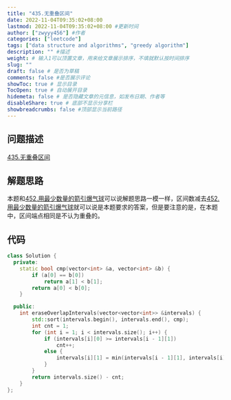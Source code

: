 ```yaml
---
title: "435.无重叠区间"
date: 2022-11-04T09:35:02+08:00
lastmod: 2022-11-04T09:35:02+08:00 #更新时间
author: ["zwyyy456"] #作者
categories: ["leetcode"]
tags: ["data structure and algorithms", "greedy algorithm"]
description: "" #描述
weight: # 输入1可以顶置文章，用来给文章展示排序，不填就默认按时间排序
slug: ""
draft: false # 是否为草稿
comments: false #是否展示评论
showToc: true # 显示目录
TocOpen: true # 自动展开目录
hidemeta: false # 是否隐藏文章的元信息，如发布日期、作者等
disableShare: true # 底部不显示分享栏
showbreadcrumbs: false #顶部显示当前路径
---
```

## 问题描述
[435.无重叠区间](https://leetcode.cn/problems/non-overlapping-intervals/)

## 解题思路
本题和[452.用最少数量的箭引爆气球](https://zwyyy456.vercel.app/zh/posts/tech/452.minimum-number-of-arrows-to-burst-balloons/)可以说解题思路一模一样，区间数减去[452.用最少数量的箭引爆气球](https://zwyyy456.vercel.app/zh/posts/tech/452.minimum-number-of-arrows-to-burst-balloons/)就可以说是本题要求的答案，但是要注意的是，在本题中，区间端点相同是不认为重叠的。

## 代码
```cpp
class Solution {
  private:
    static bool cmp(vector<int> &a, vector<int> &b) {
        if (a[0] == b[0])
            return a[1] < b[1];
        return a[0] < b[0];
    }

  public:
    int eraseOverlapIntervals(vector<vector<int>> &intervals) {
        std::sort(intervals.begin(), intervals.end(), cmp);
        int cnt = 1;
        for (int i = 1; i < intervals.size(); i++) {
            if (intervals[i][0] >= intervals[i - 1][1])
                cnt++;
            else {
                intervals[i][1] = min(intervals[i - 1][1], intervals[i][1]);
            }
        }
        return intervals.size() - cnt;
    }
};
```

